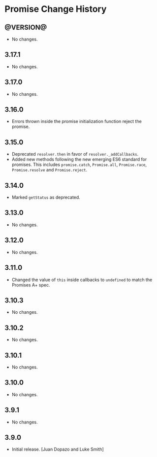 Promise Change History
======================

@VERSION@
------

* No changes.

3.17.1
------

* No changes.

3.17.0
------

* No changes.

3.16.0
------

* Errors thrown inside the promise initialization function reject the promise.

3.15.0
------

* Deprecated `resolver.then` in favor of `resolver._addCallbacks`.
* Added new methods following the new emerging ES6 standard for promises.
  This includes `promise.catch`, `Promise.all`, `Promise.race`,
  `Promise.resolve` and `Promise.reject`.

3.14.0
------

* Marked `getStatus` as deprecated.

3.13.0
------

* No changes.

3.12.0
------

* No changes.

3.11.0
------

* Changed the value of `this` inside callbacks to `undefined` to match the
  Promises A+ spec.

3.10.3
------

* No changes.

3.10.2
------

* No changes.


3.10.1
------

* No changes.

3.10.0
------

* No changes.

3.9.1
-----

* No changes.

3.9.0
-----

* Initial release. [Juan Dopazo and Luke Smith]
